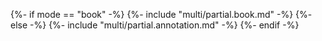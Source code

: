 {%- if mode == "book" -%}
{%- include "multi/partial.book.md" -%}
{%- else -%}
{%- include "multi/partial.annotation.md" -%}
{%- endif -%}
